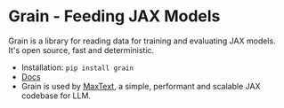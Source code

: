 # Grain - Feeding JAX Models

Grain is a library for reading data for training and evaluating JAX models. It's
open source, fast and deterministic.

* Installation: `pip install grain`
* [Docs](https://github.com/google/grain/tree/main/docs)
* Grain is used by [MaxText](https://github.com/google/maxtext/tree/main), a simple, performant and scalable JAX codebase for LLM.


